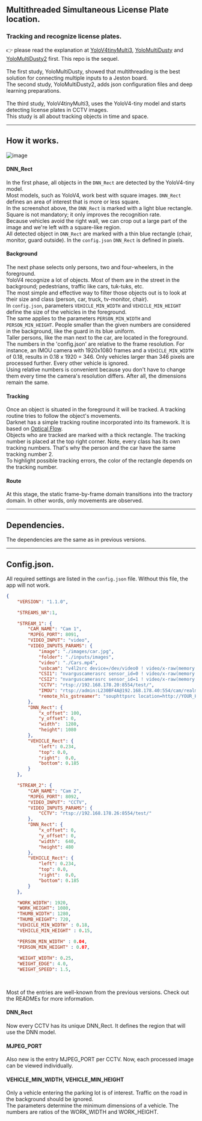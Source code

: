 ## Multithreaded Simultaneous License Plate location. 

### Tracking and recognize license plates.
👉 please read the explanation at [YoloV4tinyMulti3](https://github.com/xactai/SCALPR-01.5/tree/main/YoloV4tinyMulti3), [YoloMultiDusty](https://github.com/xactai/SCALPR-01.5/tree/main/YoloMultiDusty) and [YoloMultiDusty2](https://github.com/xactai/SCALPR-01.5/tree/main/YoloMultiDusty2) first. This repo is the sequel.<br><br>
The first study, YoloMultiDusty, showed that multithreading is the best solution for connecting multiple inputs to a Jeston board.<br>
The second study, YoloMultiDusty2, adds json configuration files and deep learning preparations.<br><br>
The third study, YoloV4tinyMulti3, uses the YoloV4-tiny model and starts detecting license plates in CCTV images.<br>
This study is all about tracking objects in time and space.<br>

------------

## How it works.
![image](https://github.com/xactai/SCALPR-01.5/assets/44409029/3aff2b06-8637-46c8-9432-f672bab9d2f5)

#### DNN_Rect
In the first phase, all objects in the `DNN_Rect` are detected by the YoloV4-tiny model.<br>
Most models, such as YoloV4, work best with square images. `DNN_Rect` defines an area of interest that is more or less square.<br>
In the screenshot above, the `DNN_Rect` is marked with a light blue rectangle. Square is not mandatory; it only improves the recognition rate.<br>
Because vehicles avoid the right wall, we can crop out a large part of the image and we're left with a square-like region.<br>
All detected object in `DNN_Rect` are marked with a thin blue rectangle (chair, monitor, guard outside).
In the `config.json` `DNN_Rect` is defined in pixels.

#### Background
The next phase selects only persons, two and four-wheelers, in the foreground.<br>
YoloV4 recognize a lot of objects. Most of them are in the street in the background; pedestrians, traffic like cars, tuk-tuks, etc.<br>
The most simple and effective way to filter those objects out is to look at their size and class (person, car, truck, tv-monitor, chair).<br>
In `config.json`, parameters `VEHICLE_MIN_WIDTH` and `VEHICLE_MIN_HEIGHT` define the size of the vehicles in the foreground.<br>
The same applies to the parameters `PERSON_MIN_WIDTH` and `PERSON_MIN_HEIGHT`. People smaller than the given numbers are considered in the background, like the guard in its blue uniform.<br>
Taller persons, like the man next to the car, are located in the foreground.
The numbers in the 'config.json' are relative to the frame resolution. For instance, an IMOU camera with 1920x1080 frames and a `VEHICLE_MIN_WIDTH` of 0.18, results in 0.18 x 1920 = 346. Only vehicles larger than 346 pixels are processed further. Every other vehicle is ignored.<br>
Using relative numbers is convenient because you don't have to change them every time the camera's resolution differs. After all, the dimensions remain the same.

#### Tracking
Once an object is situated in the foreground it will be tracked. A tracking routine tries to follow the object's movements.<br>
Darknet has a simple tracking routine incorporated into its framework. It is based on [Optical Flow](https://docs.opencv.org/3.4/d4/dee/tutorial_optical_flow.html).<br>
Objects who are tracked are marked with a thick rectangle. The tracking number is placed at the top right corner. Note, every class has its own tracking numbers. That's why the person and the car have the same tracking number 2.<br>
To highlight possible tracking errors, the color of the rectangle depends on the tracking number.

#### Route
At this stage, the static frame-by-frame domain transitions into the tractory domain. In other words, only movements are observed.<br> 

------------

## Dependencies.
The dependencies are the same as in previous versions.

------------

## Config.json.
All required settings are listed in the `config.json` file. Without this file, the app will not work.
```json
{
    "VERSION": "1.1.0",

    "STREAMS_NR":1,

    "STREAM_1": {
        "CAM_NAME": "Cam 1",
        "MJPEG_PORT": 8091,
        "VIDEO_INPUT": "video",
        "VIDEO_INPUTS_PARAMS": {
            "image": "./images/car.jpg",
            "folder": "./inputs/images",
            "video": "./Cars.mp4",
            "usbcam": "v4l2src device=/dev/video0 ! video/x-raw(memory:NVMM),width=640, height=360, framerate=30/1 ! videoconvert ! appsink",
            "CSI1": "nvarguscamerasrc sensor_id=0 ! video/x-raw(memory:NVMM),width=640, height=480, framerate=15/1, format=NV12 ! nvvidconv ! video/x-raw, format=BGRx, width=640, height=480 ! videoconvert ! video/x-raw, format=BGR ! appsink",
            "CSI2": "nvarguscamerasrc sensor_id=1 ! video/x-raw(memory:NVMM),width=640, height=480, framerate=15/1, format=NV12 ! nvvidconv ! video/x-raw, format=BGRx, width=640, height=480 ! videoconvert ! video/x-raw, format=BGR ! appsink",
            "CCTV": "rtsp://192.168.178.20:8554/test/",
            "IMOU": "rtsp://admin:L230BF4A@192.168.178.40:554/cam/realmonitor?channel=1&subtype=0",
            "remote_hls_gstreamer": "souphttpsrc location=http://YOUR_HLSSTREAM_URL_HERE.m3u8 ! hlsdemux ! decodebin ! videoconvert ! videoscale ! appsink"
        },
        "DNN_Rect": {
            "x_offset": 100,
            "y_offset": 0,
            "width":  1280,
            "height": 1080
        },
        "VEHICLE_Rect": {
            "left": 0.234,
            "top": 0.0,
            "right":  0.0,
            "bottom": 0.185
        }
    },

    "STREAM_2": {
        "CAM_NAME": "Cam 2",
        "MJPEG_PORT": 8092,
        "VIDEO_INPUT": "CCTV",
        "VIDEO_INPUTS_PARAMS": {
            "CCTV": "rtsp://192.168.178.26:8554/test/"
        },
        "DNN_Rect": {
            "x_offset": 0,
            "y_offset": 0,
            "width":  640,
            "height": 480
        },
        "VEHICLE_Rect": {
            "left": 0.234,
            "top": 0.0,
            "right":  0.0,
            "bottom": 0.185
        }
    },

    "WORK_WIDTH": 1920,
    "WORK_HEIGHT": 1080,
    "THUMB_WIDTH": 1280,
    "THUMB_HEIGHT": 720,
    "VEHICLE_MIN_WIDTH" : 0.18,
    "VEHICLE_MIN_HEIGHT" : 0.15,

    "PERSON_MIN_WIDTH" : 0.04,
    "PERSON_MIN_HEIGHT" : 0.07,
   
    "WEIGHT_WIDTH": 0.25,
    "WEIGHT_EDGE": 4.0,
    "WEIGHT_SPEED": 1.5,
  
   
```
Most of the entries are well-known from the previous versions. Check out the READMEs for more information.<br>
#### DNN_Rect
Now every CCTV has its unique DNN_Rect. It defines the region that will use the DNN model.
#### MJPEG_PORT
Also new is the entry MJPEG_PORT per CCTV. Now, each processed image can be viewed individually.
#### VEHICLE_MIN_WIDTH, VEHICLE_MIN_HEIGHT
Only a vehicle entering the parking lot is of interest. Traffic on the road in the background should be ignored.<br>
The parameters determine the minimum dimensions of a vehicle. The numbers are ratios of the WORK_WIDTH and WORK_HEIGHT.<br>

